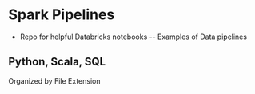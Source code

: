 # Spark Pipelines
- Repo for helpful Databricks notebooks
  -- Examples of Data pipelines

## Python, Scala, SQL
Organized by File Extension
